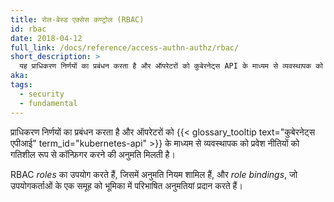 ```yaml
---
title: रोल-बेस्ड एक्सेस कण्ट्रोल (RBAC)
id: rbac
date: 2018-04-12
full_link: /docs/reference/access-authn-authz/rbac/
short_description: >
  यह प्राधिकरण निर्णयों का प्रबंधन करता है और ऑपरेटरों को कुबेरनेट्स API के माध्यम से व्यवस्थापक को प्रवेश नीतियों को गतिशील रूप से कॉन्फ़िगर करने की अनुमति मिलती है।
aka:
tags:
  - security
  - fundamental
---
```


प्राधिकरण निर्णयों का प्रबंधन करता है और ऑपरेटरों को {{< glossary_tooltip text="कुबेरनेट्स एपीआई" term_id="kubernetes-api" >}} के माध्यम से व्यवस्थापक को प्रवेश नीतियों को गतिशील रूप से कॉन्फ़िगर करने की अनुमति मिलती है।

<!--more-->

RBAC _roles_ का उपयोग करते हैं, जिसमें अनुमति नियम शामिल हैं, और _role bindings_, जो उपयोगकर्ताओं के एक समूह को भूमिका में परिभाषित अनुमतियां प्रदान करते हैं।
